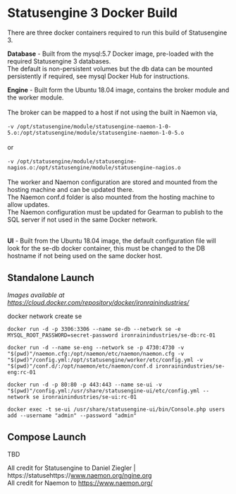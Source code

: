 # Statusengine 3 Docker Build

There are three docker containers required to run this build of Statusengine 3. 

<b>Database</b> - Built from the mysql:5.7 Docker image, pre-loaded with the required Statusengine 3 databases. <br>
                  The default is non-persistent volumes but the db data can be mounted persistently if required, see mysql Docker Hub for instructions.<br>

<b>Engine</b> - Built form the Ubuntu 18.04 image, contains the broker module and the worker module. <br><br>
                The broker can be mapped to a host if not using the built in Naemon via,  <br><br>
                    `-v /opt/statusengine/module/statusengine-naemon-1-0-5.o:/opt/statusengine/module/statusengine-naemon-1-0-5.o`<br><br>                          or<br><br>
                    `-v /opt/statusengine/module/statusengine-nagios.o:/opt/statusengine/module/statusengine-nagios.o`<br><br>
                The worker and Naemon configuration are stored and mounted from the hosting machine and can be updated there. <br>
                The Naemon conf.d folder is also mounted from the hosting machine to allow updates.                 <br>
                The Naemon configuration must be updated for Gearman to publish to the SQL server if not used in the same Docker network. <br><br>
                
                
<b>UI</b> - Built from the Ubuntu 18.04 image, the default configuration file will look for the se-db docker container, this must be changed to the DB hostname if not being used on the same docker host. <br>

## Standalone Launch

<i>Images available at https://cloud.docker.com/repository/docker/ironrainindustries/</i>

docker network create se

`docker run -d -p 3306:3306 --name se-db --network se -e MYSQL_ROOT_PASSWORD=secret-password ironrainindustries/se-db:rc-01`

`docker run -d --name se-eng --network se -p 4730:4730 -v "$(pwd)"/naemon.cfg:/opt/naemon/etc/naemon/naemon.cfg -v "$(pwd)"/config.yml:/opt/statusengine/worker/etc/config.yml -v "$(pwd)"/conf.d/:/opt/naemon/etc/naemon/conf.d ironrainindustries/se-eng:rc-01`

`docker run -d -p 80:80 -p 443:443 --name se-ui -v "$(pwd)"/config.yml:/usr/share/statusengine-ui/etc/config.yml --network se ironrainindustries/se-ui:rc-01`

`docker exec -t se-ui /usr/share/statusengine-ui/bin/Console.php users add --username "admin" --password "admin"`

## Compose Launch
TBD

All credit for Statusengine to Daniel Ziegler | https://statusehttps://www.naemon.org/ngine.org <br>
All credit for Naemon to https://www.naemon.org/
